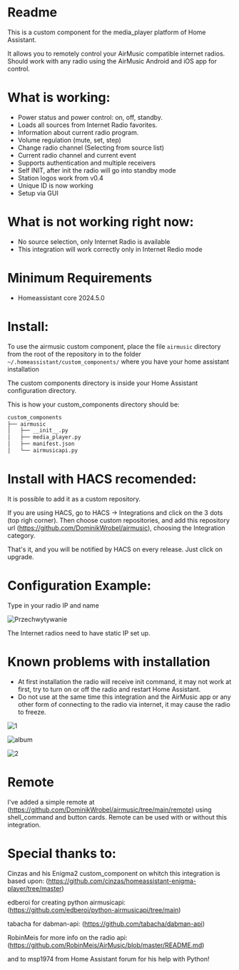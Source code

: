 # Readme

This is a custom component for the media_player platform of Home Assistant.

It allows you to remotely control your AirMusic compatible internet radios. Should work with any radio using the AirMusic Android and iOS app for control.

# What is working:
  - Power status and power control: on, off, standby. 
  - Loads all sources from Internet Radio favorites. 
  - Information about current radio program.
  - Volume regulation (mute, set, step)
  - Change radio channel (Selecting from source list)
  - Current radio channel and current event
  - Supports authentication and multiple receivers
  - Self INIT, after init the radio will go into standby mode
  - Station logos work from v0.4
  - Unique ID is now working
  - Setup via GUI

# What is not working right now:
  - No source selection, only Internet Radio is available
  - This integration will work correctly only in Internet Redio mode

# Minimum Requirements
  - Homeassistant core 2024.5.0

# Install:
To use the airmusic custom component, place the file `airmusic` directory from the root of
the repository in to the folder `~/.homeassistant/custom_components/` where
you have your home assistant installation

The custom components directory is inside your Home Assistant configuration directory.

This is how your custom_components directory should be:
```bash
custom_components
├── airmusic
│   ├── __init__.py
│   ├── media_player.py
│   ├── manifest.json
│   └── airmusicapi.py
```
# Install with HACS recomended:
It is possible to add it as a custom repository.

If you are using HACS, go to HACS -> Integrations and click on the 3 dots (top righ corner).
Then choose custom repositories, and add this repository url (https://github.com/DominikWrobel/airmusic), choosing the Integration category.

That's it, and you will be notified by HACS on every release.
Just click on upgrade.

# Configuration Example:

Type in your radio IP and name

![Przechwytywanie](https://github.com/user-attachments/assets/4e74103b-2ca9-43b6-a67a-82074f343fc8)

The Internet radios need to have static IP set up.

# Known problems with installation

  - At first installation the radio will receive init command, it may not work at first, try to turn on or off the radio and restart Home Assistant.
  - Do not use at the same time this integration and the AirMusic app or any other form of connecting to the radio via internet, it may cause the radio to freeze.


![1](https://github.com/DominikWrobel/airmusic/assets/89667597/c4b380e1-ffc7-4af3-84a3-8b54ec463657)

![album](https://github.com/user-attachments/assets/d7ff1719-38a8-4b89-99a9-31c1b49ac656)

![2](https://github.com/DominikWrobel/airmusic/assets/89667597/a22cdfd1-31da-4774-9fd4-916758d5e019)

# Remote

I've added a simple remote at (https://github.com/DominikWrobel/airmusic/tree/main/remote) using shell_command and button cards. Remote can be used with or without this integration.

# Special thanks to:

Cinzas and his Enigma2 custom_component on whitch this integration is based upon: (https://github.com/cinzas/homeassistant-enigma-player/tree/master)

edberoi for creating python airmusicapi: (https://github.com/edberoi/python-airmusicapi/tree/main)

tabacha for dabman-api: (https://github.com/tabacha/dabman-api) 

RobinMeis for more info on the radio api: (https://github.com/RobinMeis/AirMusic/blob/master/README.md)

and to msp1974 from Home Assistant forum for his help with Python!

